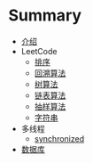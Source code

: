 # Summary

* [介绍](README.md)
* LeetCode
    * [排序](chapter/leetcode/sort.md)
    * [回溯算法](chapter/leetcode/backtracking.md)
    * [树算法](chapter/leetcode/tree.md)
    * [链表算法](chapter/leetcode/listnode.md)
    * [抽样算法](chapter/leetcode/randompick.md)
    * [字符串](chapter/leetcode/string.md)
* 多线程
    * [synchronized](chapter/thread/synchronized.md)
* [数据库](chapter/database.md)

